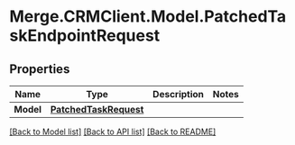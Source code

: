 # Merge.CRMClient.Model.PatchedTaskEndpointRequest

## Properties

Name | Type | Description | Notes
------------ | ------------- | ------------- | -------------
**Model** | [**PatchedTaskRequest**](PatchedTaskRequest.md) |  | 

[[Back to Model list]](../README.md#documentation-for-models) [[Back to API list]](../README.md#documentation-for-api-endpoints) [[Back to README]](../README.md)

